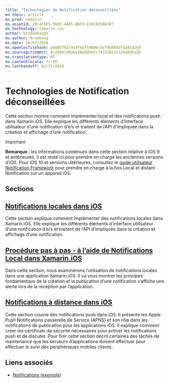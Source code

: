 ```yaml
---
title: "Technologies de Notification déconseillées"
ms.topic: article
ms.prod: xamarin
ms.assetid: 20C4F6E5-56DF-4A85-BBF0-E38C88586307
ms.technology: xamarin-ios
author: bradumbaugh
ms.author: brumbaug
ms.date: 10/07/2016
ms.openlocfilehash: be005f62c914fe5f59696c5ef9b608a73a45d269
ms.sourcegitcommit: 6cd40d190abe38edd50fc74331be15324a845a28
ms.translationtype: MT
ms.contentlocale: fr-FR
ms.lasthandoff: 02/27/2018
---
```

# <a name="deprecated-notification-technologies"></a>Technologies de Notification déconseillées

Cette section montre comment implémenter local et des notifications push dans Xamarin.iOS. Elle explique les différents éléments d’interface utilisateur d’une notification d’e/s et traitent de l’API d’impliquée dans la création et affichage d’une notification.

> [!IMPORTANT]
> **Remarque :** les informations contenues dans cette section relative à iOS 9 et antérieures, il est resté ici pour prendre en charge les anciennes versions d’iOS. Pour iOS 10 et versions ultérieures, consultez le [guide utilisateur Notification Framework](~/ios/platform/user-notifications/index.md) pour prendre en charge à la fois Local et distant Notification sur un appareil iOS.




## <a name="sections"></a>Sections

<a name="Local Notifications In iOS" />

##  <a name="local-notifications-in-ioslocal-notifications-in-iosmd"></a>[Notifications locales dans iOS](local-notifications-in-ios.md)

Cette section explique comment implémenter des notifications locales dans Xamarin.iOS. Elle explique les différents éléments d’interface utilisateur d’une notification d’e/s et traitent de l’API d’impliquée dans la création et affichage d’une notification.

<a name="Local Notifications Walkthrough" />

##  <a name="walkthrough---using-local-notifications-in-xamarinioslocal-notifications-in-ios-walkthroughmd"></a>[Procédure pas à pas - à l’aide de Notifications Local dans Xamarin.iOS](local-notifications-in-ios-walkthrough.md)

Dans cette section, nous examinerons l’utilisation de notifications locales dans une application Xamarin.iOS. Il va vous montrer les principes fondamentaux de la création et la publication d’une notification s’affiche une alerte lors de la réception par l’application.

<a name="Remote Notifications In iOS" />

##  <a name="remote-notifications-in-iosremote-notifications-in-iosmd"></a>[Notifications à distance dans iOS](remote-notifications-in-ios.md)

Cette section couvre des notifications push dans iOS. Il présente les Apple Push Notifications passerelle de Service (APNS) et son rôle dans les notifications de publication pour les applications iOS. Il explique comment créer les certificats de sécurité nécessaires pour activer les notifications push et de discuter. Pour finir cette section décrit certaines des tâches de maintenance que les serveurs d’applications doivent effectuer pour effectuer le suivi des périphériques mobiles clients.

## <a name="related-links"></a>Liens associés

- [Notifications (exemple)](https://developer.xamarin.com/samples/monotouch/Notifications/)
